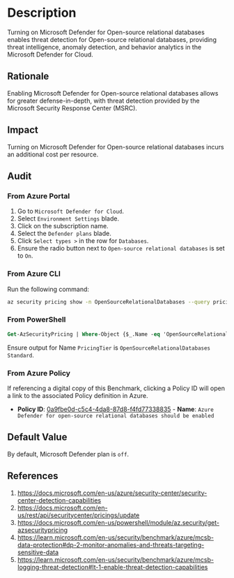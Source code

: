 # Description

Turning on Microsoft Defender for Open-source relational databases enables threat detection for Open-source relational databases, providing threat intelligence, anomaly detection, and behavior analytics in the Microsoft Defender for Cloud.

## Rationale

Enabling Microsoft Defender for Open-source relational databases allows for greater defense-in-depth, with threat detection provided by the Microsoft Security Response Center (MSRC).

## Impact

Turning on Microsoft Defender for Open-source relational databases incurs an additional cost per resource.

## Audit

### From Azure Portal

1. Go to `Microsoft Defender for Cloud`.
2. Select `Environment Settings` blade.
3. Click on the subscription name.
4. Select the `Defender plans` blade.
5. Click `Select types >` in the row for `Databases`.
6. Ensure the radio button next to `Open-source relational databases` is set to `On`.

### From Azure CLI

Run the following command:

```sh
az security pricing show -n OpenSourceRelationalDatabases --query pricingTier
```

### From PowerShell

```ps
Get-AzSecurityPricing | Where-Object {$_.Name -eq 'OpenSourceRelationalDatabases'} | Select-Object Name, PricingTier
```

Ensure output for Name `PricingTier` is `OpenSourceRelationalDatabases Standard`.

### From Azure Policy

If referencing a digital copy of this Benchmark, clicking a Policy ID will open a link to the associated Policy definition in Azure.

- **Policy ID**: [0a9fbe0d-c5c4-4da8-87d8-f4fd77338835](https://portal.azure.com/#view/Microsoft_Azure_Policy/PolicyDetailBlade/definitionId/%2Fproviders%2FMicrosoft.Authorization%2FpolicyDefinitions%2F0a9fbe0d-c5c4-4da8-87d8-f4fd77338835) - **Name**: `Azure Defender for open-source relational databases should be enabled`

## Default Value

By default, Microsoft Defender plan is `off`.

## References

1. <https://docs.microsoft.com/en-us/azure/security-center/security-center-detection-capabilities>
2. <https://docs.microsoft.com/en-us/rest/api/securitycenter/pricings/update>
3. <https://docs.microsoft.com/en-us/powershell/module/az.security/get-azsecuritypricing>
4. <https://learn.microsoft.com/en-us/security/benchmark/azure/mcsb-data-protection#dp-2-monitor-anomalies-and-threats-targeting-sensitive-data>
5. <https://learn.microsoft.com/en-us/security/benchmark/azure/mcsb-logging-threat-detection#lt-1-enable-threat-detection-capabilities>
